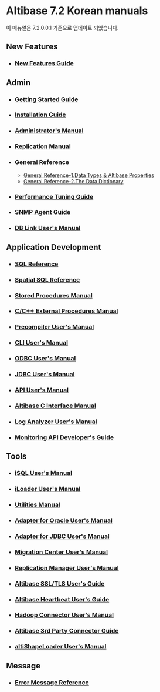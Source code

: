# Altibase 7.2 Korean manuals

이 매뉴얼은 7.2.0.0.1 기준으로 업데이트 되었습니다.

## New Features

- ### [New Features Guide](https://github.com/ALTIBASE/Documents/blob/master/Manuals/Altibase_7.2/kor/New%20Features%20Guide.md)

## Admin

- ### [Getting Started Guide](https://github.com/ALTIBASE/Documents/blob/master/Manuals/Altibase_7.2/kor/Getting%20Started%20Guide.md)	

- ### [Installation Guide](https://github.com/ALTIBASE/Documents/blob/master/Manuals/Altibase_7.2/kor/Installation%20Guide.md)	

- ### [Administrator's Manual](https://github.com/ALTIBASE/Documents/blob/master/Manuals/Altibase_7.2/kor/Administrator's%20Manual.md)	

- ### [Replication Manual](https://github.com/ALTIBASE/Documents/blob/master/Manuals/Altibase_7.2/kor/Replication%20Manual.md)	

- ### General Reference	

  - [General Reference-1.Data Types & Altibase Properties](https://github.com/ALTIBASE/Documents/blob/master/Manuals/Altibase_7.2/kor/General%20Reference-1.Data%20Types%20%26%20Altibase%20Properties.md)
  - [General Reference-2.The Data Dictionary](https://github.com/ALTIBASE/Documents/blob/master/Manuals/Altibase_7.2/kor/General%20Reference-2.The%20Data%20Dictionary.md)
  
- ### [Performance Tuning Guide](https://github.com/ALTIBASE/Documents/blob/master/Manuals/Altibase_7.2/kor/Performance%20Tuning%20Guide.md)

- ### [SNMP Agent Guide](https://github.com/ALTIBASE/Documents/blob/master/Manuals/Altibase_7.2/kor/SNMP%20Agent%20Guide.md)

- ### [DB Link User's Manual](https://github.com/ALTIBASE/Documents/blob/master/Manuals/Altibase_7.2/kor/DB%20Link%20User's%20Manual.md)

## Application Development

- ### [SQL Reference](https://github.com/ALTIBASE/Documents/blob/master/Manuals/Altibase_7.2/kor/SQL%20Reference.md)

- ### [Spatial SQL Reference](https://github.com/ALTIBASE/Documents/blob/master/Manuals/Altibase_7.2/kor/Spatial%20SQL%20Reference.md)	

- ### [Stored Procedures Manual](https://github.com/ALTIBASE/Documents/blob/master/Manuals/Altibase_7.2/kor/Stored%20Procedures%20Manual.md)	

- ### [C/C++ External Procedures Manual](hhttps://github.com/ALTIBASE/Documents/blob/master/Manuals/Altibase_7.2/kor/External%20Procedures%20Manual.md)

- ### [Precompiler User's Manual](https://github.com/ALTIBASE/Documents/blob/master/Manuals/Altibase_7.2/kor/Precompiler%20User's%20Manual.md)

- ### [CLI User's Manual](https://github.com/ALTIBASE/Documents/blob/master/Manuals/Altibase_7.2/kor/CLI%20User's%20Manual.md)

- ### [ODBC User's Manual](https://github.com/ALTIBASE/Documents/blob/master/Manuals/Altibase_7.2/kor/ODBC%20User's%20Manual.md)

- ### [JDBC User's Manual](https://github.com/ALTIBASE/Documents/blob/master/Manuals/Altibase_7.2/kor/JDBC%20User's%20Manual.md)

- ### [API User's Manual](https://github.com/ALTIBASE/Documents/blob/master/Manuals/Altibase_7.2/kor/API%20User's%20Manual.md)

- ### [Altibase C Interface Manual](https://github.com/ALTIBASE/Documents/blob/master/Manuals/Altibase_7.2/kor/Altibase%20C%20Interface%20Manual.md)

- ### [Log Analyzer User's Manual](https://github.com/ALTIBASE/Documents/blob/master/Manuals/Altibase_7.2/kor/Log%20Analyzer%20User's%20Manual.md)

- ### [Monitoring API Developer's Guide](https://github.com/ALTIBASE/Documents/blob/master/Manuals/Altibase_7.2/kor/Monitoring%20API%20Developer's%20Guide.md)


## Tools

- ### [iSQL User's Manual](https://github.com/ALTIBASE/Documents/blob/master/Manuals/Altibase_7.2/kor/iSQL%20User's%20Manual.md)

- ### [iLoader User's Manual](https://github.com/ALTIBASE/Documents/blob/master/Manuals/Altibase_7.2/kor/iLoader%20User's%20Manual.md)

- ### [Utilities Manual](https://github.com/ALTIBASE/Documents/blob/master/Manuals/Altibase_7.2/kor/Utilities%20Manual.md)

- ### [Adapter for Oracle User's Manual](https://github.com/ALTIBASE/Documents/blob/master/Manuals/Altibase_7.2/kor/Adapter%20for%20Oracle%20User's%20Manual.md)

- ### [Adapter for JDBC User's Manual](https://github.com/ALTIBASE/Documents/blob/master/Manuals/Altibase_7.2/kor/Adapter%20for%20JDBC%20User's%20Manual.md)

- ### [Migration Center User's Manual](https://github.com/ALTIBASE/Documents/blob/master/Manuals/Altibase_7.2/kor/Migration%20Center%20User's%20Manual.md)

- ### [Replication Manager User's Manual](https://github.com/ALTIBASE/Documents/blob/master/Manuals/Altibase_7.2/kor/Replication%20Manager%20User's%20Manual.md)

- ### [Altibase SSL/TLS User's Guide](https://github.com/ALTIBASE/Documents/blob/master/Manuals/Altibase_7.2/kor/Altibase%20SSL%20TLS%20User's%20Guide.md)	

- ### [Altibase Heartbeat User's Guide](https://github.com/ALTIBASE/Documents/blob/master/Manuals/Altibase_7.2/kor/Altibase%20Heartbeat%20User's%20Guide.md)	

- ### [Hadoop Connector User's Manual](https://github.com/ALTIBASE/Documents/blob/master/Manuals/Altibase_7.2/kor/Hadoop%20Connector%20User's%20Manual.md)	

- ### [Altibase 3rd Party Connector Guide](https://github.com/ALTIBASE/Documents/blob/master/Manuals/Altibase_7.2/kor/Altibase%203rd%20Party%20Connector%20Guide.md)	

- ### [altiShapeLoader User's Manual](https://github.com/ALTIBASE/Documents/blob/master/Manuals/Altibase_7.2/kor/altiShapeLoader.md)


## Message

- ### [Error Message Reference](https://github.com/ALTIBASE/Documents/blob/master/Manuals/Altibase_7.2/kor/Error%20Message%20Reference.md)





